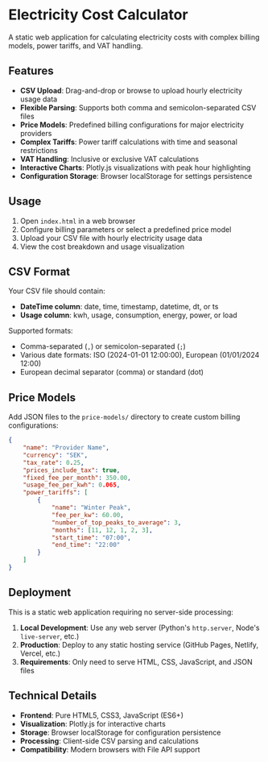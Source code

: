 # Electricity Cost Calculator

A static web application for calculating electricity costs with complex billing models, power tariffs, and VAT handling.

## Features

- **CSV Upload**: Drag-and-drop or browse to upload hourly electricity usage data
- **Flexible Parsing**: Supports both comma and semicolon-separated CSV files
- **Price Models**: Predefined billing configurations for major electricity providers
- **Complex Tariffs**: Power tariff calculations with time and seasonal restrictions
- **VAT Handling**: Inclusive or exclusive VAT calculations
- **Interactive Charts**: Plotly.js visualizations with peak hour highlighting
- **Configuration Storage**: Browser localStorage for settings persistence

## Usage

1. Open `index.html` in a web browser
2. Configure billing parameters or select a predefined price model
3. Upload your CSV file with hourly electricity usage data
4. View the cost breakdown and usage visualization

## CSV Format

Your CSV file should contain:
- **DateTime column**: date, time, timestamp, datetime, dt, or ts
- **Usage column**: kwh, usage, consumption, energy, power, or load

Supported formats:
- Comma-separated (`,`) or semicolon-separated (`;`)
- Various date formats: ISO (2024-01-01 12:00:00), European (01/01/2024 12:00)
- European decimal separator (comma) or standard (dot)

## Price Models

Add JSON files to the `price-models/` directory to create custom billing configurations:

```json
{
    "name": "Provider Name",
    "currency": "SEK",
    "tax_rate": 0.25,
    "prices_include_tax": true,
    "fixed_fee_per_month": 350.00,
    "usage_fee_per_kwh": 0.065,
    "power_tariffs": [
        {
            "name": "Winter Peak",
            "fee_per_kw": 60.00,
            "number_of_top_peaks_to_average": 3,
            "months": [11, 12, 1, 2, 3],
            "start_time": "07:00",
            "end_time": "22:00"
        }
    ]
}
```

## Deployment

This is a static web application requiring no server-side processing:

1. **Local Development**: Use any web server (Python's `http.server`, Node's `live-server`, etc.)
2. **Production**: Deploy to any static hosting service (GitHub Pages, Netlify, Vercel, etc.)
3. **Requirements**: Only need to serve HTML, CSS, JavaScript, and JSON files

## Technical Details

- **Frontend**: Pure HTML5, CSS3, JavaScript (ES6+)
- **Visualization**: Plotly.js for interactive charts
- **Storage**: Browser localStorage for configuration persistence
- **Processing**: Client-side CSV parsing and calculations
- **Compatibility**: Modern browsers with File API support
